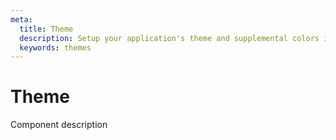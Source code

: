 ```yaml
---
meta:
  title: Theme
  description: Setup your application's theme and supplemental colors in a flash.
  keywords: themes
---
```


# Theme
Component description

<promoted-ad slug="vuemastery-themes" />

<backmatter />
